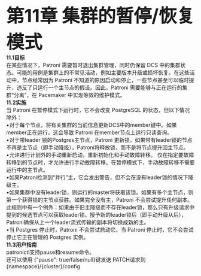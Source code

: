 <font size="48"><b>第11章 集群的暂停/恢复模式</b></font><br>
<b>11.1目标</b><br>
在某些情况下，Patroni 需要暂时退出集群管理，同时仍保留 DCS 中的集群状态。可能的用例是集群上的不常见活动，例如主要版本升级或损坏恢复。在这些活动中，节点经常因为 Patroni 不知道的原因启动和停止，一些节点甚至可以临时提升，违反了只运行一个主节点的假设。因此，Patroni 需要能够与正在运行的集群“分离”，在 Pacemaker 中实现等效的维护模式。<br>
<b>11.2实施</b><br>
当 Patroni 在暂停模式下运行时，它不会改变 PostgreSQL 的状态，但以下情况除外：<br>
•对于每个节点，将有关集群的当前信息更新DCS中的member键中。如果member正在运行，这会导致 Patroni 在member节点上运行只读查询。<br>
•对于带leader 锁的Postgres主节点，Patroni 更新锁。如果带有leader锁的节点不再是主节点（即手动降级），Patroni将释放锁，而不是将节点提升回主节点。<br>
•允许进行计划外的手动重新启动，重新初始化和手动故障转移。 仅在指定要故障转移到的节点时，才允许进行手动故障转移。在暂停模式下，手动故障转移不需要运行中的主节点。<br>
•如果Patroni检测到“并行”主，它会发出警告，但不会在没有leader锁的情况下降级主。<br>
•如果集群中没有leader锁，则运行的master将获取该锁。如果有多个主节点，则第一个获得锁的主节点获胜。如果完全没有主，Patroni 不会尝试提升任何副本。此规则中有一个例外：如果由于旧主降级而不存在leader锁，那么只有升级请求中提到的候选节点可以获取leader锁。授予新的leader锁后（即手动升级从后），Patroni确保从上一个leader流式传输的副本将切换成新的主。<br>
•当 Postgres 停止时，Patroni 不会尝试启动它。当 Patroni 停止时，它不会尝试停止它正在管理的 Postgres 实例。<br>
<b>11.3用户指南</b><br>
patronictl支持pause和resume命令。<br>
还可以使用 {"pause": true/false/null}键发送 PATCH请求到 {namespace}/{cluster}/config <br>
